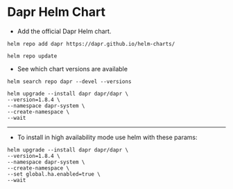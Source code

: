 # Dapr Helm Chart

* Add the official Dapr Helm chart.

```
helm repo add dapr https://dapr.github.io/helm-charts/
```

```
helm repo update
```

* See which chart versions are available

```
helm search repo dapr --devel --versions
```

```
helm upgrade --install dapr dapr/dapr \
--version=1.8.4 \
--namespace dapr-system \
--create-namespace \
--wait
```

------

* To install in high availability mode use helm with these params:

```
helm upgrade --install dapr dapr/dapr \
--version=1.8.4 \
--namespace dapr-system \
--create-namespace \
--set global.ha.enabled=true \
--wait
```